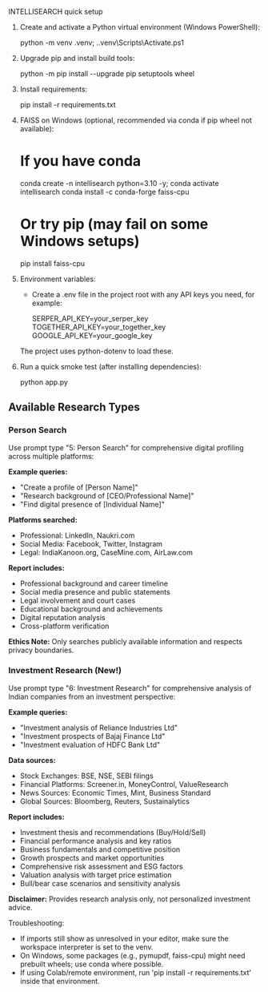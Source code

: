 INTELLISEARCH quick setup

1) Create and activate a Python virtual environment (Windows PowerShell):

   python -m venv .venv; .\.venv\Scripts\Activate.ps1

2) Upgrade pip and install build tools:

   python -m pip install --upgrade pip setuptools wheel

3) Install requirements:

   pip install -r requirements.txt

4) FAISS on Windows (optional, recommended via conda if pip wheel not available):

   # If you have conda
   conda create -n intellisearch python=3.10 -y; conda activate intellisearch
   conda install -c conda-forge faiss-cpu

   # Or try pip (may fail on some Windows setups)
   pip install faiss-cpu

5) Environment variables:

   - Create a .env file in the project root with any API keys you need, for example:

     SERPER_API_KEY=your_serper_key
     TOGETHER_API_KEY=your_together_key
     GOOGLE_API_KEY=your_google_key

   The project uses python-dotenv to load these.

6) Run a quick smoke test (after installing dependencies):

   python app.py

## Available Research Types

### Person Search 
Use prompt type "5: Person Search" for comprehensive digital profiling across multiple platforms:

**Example queries:**
- "Create a profile of [Person Name]"
- "Research background of [CEO/Professional Name]"
- "Find digital presence of [Individual Name]"

**Platforms searched:**
- Professional: LinkedIn, Naukri.com
- Social Media: Facebook, Twitter, Instagram  
- Legal: IndiaKanoon.org, CaseMine.com, AirLaw.com

**Report includes:**
- Professional background and career timeline
- Social media presence and public statements
- Legal involvement and court cases
- Educational background and achievements
- Digital reputation analysis
- Cross-platform verification

**Ethics Note:** Only searches publicly available information and respects privacy boundaries.

### Investment Research (New!)
Use prompt type "6: Investment Research" for comprehensive analysis of Indian companies from an investment perspective:

**Example queries:**
- "Investment analysis of Reliance Industries Ltd"
- "Investment prospects of Bajaj Finance Ltd"
- "Investment evaluation of HDFC Bank Ltd"

**Data sources:**
- Stock Exchanges: BSE, NSE, SEBI filings
- Financial Platforms: Screener.in, MoneyControl, ValueResearch
- News Sources: Economic Times, Mint, Business Standard
- Global Sources: Bloomberg, Reuters, Sustainalytics

**Report includes:**
- Investment thesis and recommendations (Buy/Hold/Sell)
- Financial performance analysis and key ratios
- Business fundamentals and competitive position
- Growth prospects and market opportunities
- Comprehensive risk assessment and ESG factors
- Valuation analysis with target price estimation
- Bull/bear case scenarios and sensitivity analysis

**Disclaimer:** Provides research analysis only, not personalized investment advice.

Troubleshooting:
 - If imports still show as unresolved in your editor, make sure the workspace interpreter is set to the venv.
 - On Windows, some packages (e.g., pymupdf, faiss-cpu) might need prebuilt wheels; use conda where possible.
 - If using Colab/remote environment, run 'pip install -r requirements.txt' inside that environment.